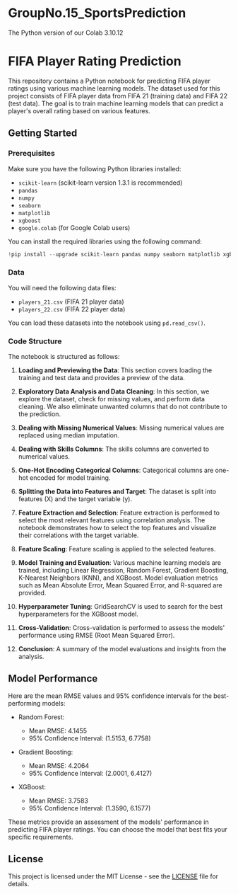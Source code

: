 # GroupNo.15_SportsPrediction
  The Python version of our Colab 3.10.12
  
# FIFA Player Rating Prediction

This repository contains a Python notebook for predicting FIFA player ratings using various machine learning models. The dataset used for this project consists of FIFA player data from FIFA 21 (training data) and FIFA 22 (test data). The goal is to train machine learning models that can predict a player's overall rating based on various features.

## Getting Started

### Prerequisites

Make sure you have the following Python libraries installed:

- `scikit-learn` (scikit-learn version 1.3.1 is recommended)
- `pandas`
- `numpy`
- `seaborn`
- `matplotlib`
- `xgboost`
- `google.colab` (for Google Colab users)

You can install the required libraries using the following command:

```python
!pip install --upgrade scikit-learn pandas numpy seaborn matplotlib xgboost
```

### Data

You will need the following data files:

- `players_21.csv` (FIFA 21 player data)
- `players_22.csv` (FIFA 22 player data)

You can load these datasets into the notebook using `pd.read_csv()`.

### Code Structure

The notebook is structured as follows:

1. **Loading and Previewing the Data**: This section covers loading the training and test data and provides a preview of the data.

2. **Exploratory Data Analysis and Data Cleaning**: In this section, we explore the dataset, check for missing values, and perform data cleaning. We also eliminate unwanted columns that do not contribute to the prediction.

3. **Dealing with Missing Numerical Values**: Missing numerical values are replaced using median imputation.

4. **Dealing with Skills Columns**: The skills columns are converted to numerical values.

5. **One-Hot Encoding Categorical Columns**: Categorical columns are one-hot encoded for model training.

6. **Splitting the Data into Features and Target**: The dataset is split into features (X) and the target variable (y).

7. **Feature Extraction and Selection**: Feature extraction is performed to select the most relevant features using correlation analysis. The notebook demonstrates how to select the top features and visualize their correlations with the target variable.

8. **Feature Scaling**: Feature scaling is applied to the selected features.

9. **Model Training and Evaluation**: Various machine learning models are trained, including Linear Regression, Random Forest, Gradient Boosting, K-Nearest Neighbors (KNN), and XGBoost. Model evaluation metrics such as Mean Absolute Error, Mean Squared Error, and R-squared are provided.

10. **Hyperparameter Tuning**: GridSearchCV is used to search for the best hyperparameters for the XGBoost model.

11. **Cross-Validation**: Cross-validation is performed to assess the models' performance using RMSE (Root Mean Squared Error).

12. **Conclusion**: A summary of the model evaluations and insights from the analysis.

## Model Performance

Here are the mean RMSE values and 95% confidence intervals for the best-performing models:

- Random Forest:
  - Mean RMSE: 4.1455
  - 95% Confidence Interval: (1.5153, 6.7758)

- Gradient Boosting:
  - Mean RMSE: 4.2064
  - 95% Confidence Interval: (2.0001, 6.4127)

- XGBoost:
  - Mean RMSE: 3.7583
  - 95% Confidence Interval: (1.3590, 6.1577)

These metrics provide an assessment of the models' performance in predicting FIFA player ratings. You can choose the model that best fits your specific requirements.

## License

This project is licensed under the MIT License - see the [LICENSE](LICENSE) file for details.
